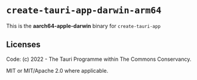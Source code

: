 # `create-tauri-app-darwin-arm64`

This is the **aarch64-apple-darwin** binary for `create-tauri-app`

## Licenses

Code: (c) 2022 - The Tauri Programme within The Commons Conservancy.

MIT or MIT/Apache 2.0 where applicable.

